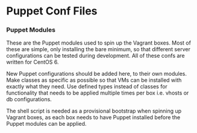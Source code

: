 Puppet Conf Files
===

### Puppet Modules

These are the Puppet modules used to spin up the Vagrant boxes.  Most of these are simple, only installing the bare minimum, so that different server configurations can be tested during development.  All of these confs are written for CentOS 6.

New Puppet configurations should be added here, to their own modules.  Make classes as specific as possible so that VMs can be installed with exactly what they need.  Use defined types instead of classes for functionality that needs to be applied multiple times per box i.e. vhosts or db configurations.

The shell script is needed as a provisional bootstrap when spinning up Vagrant boxes, as each box needs to have Puppet installed before the Puppet modules can be applied.

